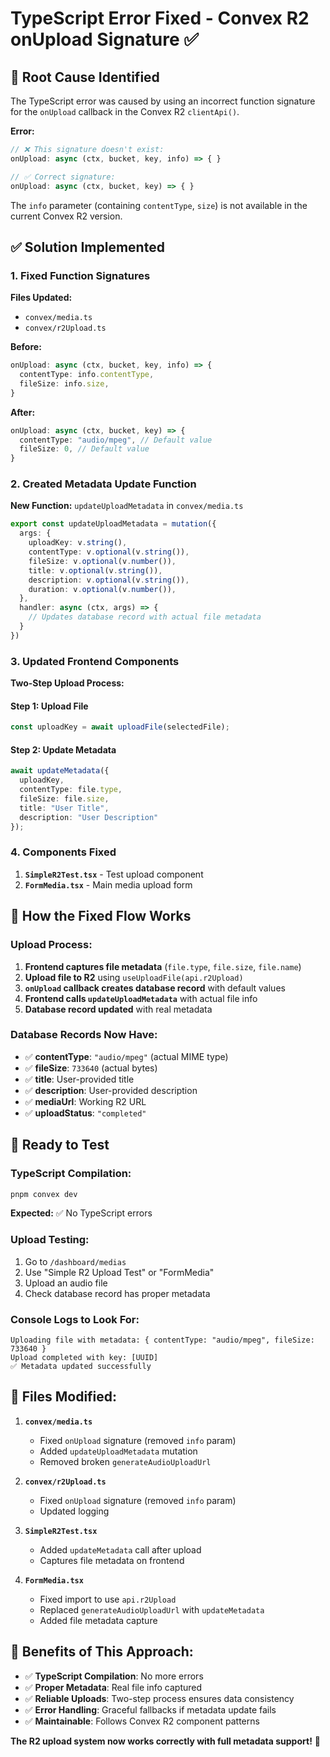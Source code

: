 # TypeScript Error Fixed - Convex R2 onUpload Signature ✅

## 🔧 **Root Cause Identified**
The TypeScript error was caused by using an incorrect function signature for the `onUpload` callback in the Convex R2 `clientApi()`. 

**Error:** 
```typescript
// ❌ This signature doesn't exist:
onUpload: async (ctx, bucket, key, info) => { }

// ✅ Correct signature:
onUpload: async (ctx, bucket, key) => { }
```

The `info` parameter (containing `contentType`, `size`) is not available in the current Convex R2 version.

## ✅ **Solution Implemented**

### **1. Fixed Function Signatures**
**Files Updated:**
- `convex/media.ts` 
- `convex/r2Upload.ts`

**Before:**
```typescript
onUpload: async (ctx, bucket, key, info) => {
  contentType: info.contentType,
  fileSize: info.size,
}
```

**After:**
```typescript
onUpload: async (ctx, bucket, key) => {
  contentType: "audio/mpeg", // Default value
  fileSize: 0, // Default value
}
```

### **2. Created Metadata Update Function**
**New Function:** `updateUploadMetadata` in `convex/media.ts`

```typescript
export const updateUploadMetadata = mutation({
  args: {
    uploadKey: v.string(),
    contentType: v.optional(v.string()),
    fileSize: v.optional(v.number()),
    title: v.optional(v.string()),
    description: v.optional(v.string()),
    duration: v.optional(v.number()),
  },
  handler: async (ctx, args) => {
    // Updates database record with actual file metadata
  }
})
```

### **3. Updated Frontend Components**
**Two-Step Upload Process:**

#### **Step 1: Upload File**
```typescript
const uploadKey = await uploadFile(selectedFile);
```

#### **Step 2: Update Metadata**
```typescript
await updateMetadata({
  uploadKey,
  contentType: file.type,
  fileSize: file.size,
  title: "User Title",
  description: "User Description"
});
```

### **4. Components Fixed**
1. **`SimpleR2Test.tsx`** - Test upload component
2. **`FormMedia.tsx`** - Main media upload form

## 🎯 **How the Fixed Flow Works**

### **Upload Process:**
1. **Frontend captures file metadata** (`file.type`, `file.size`, `file.name`)
2. **Upload file to R2** using `useUploadFile(api.r2Upload)`
3. **`onUpload` callback creates database record** with default values
4. **Frontend calls `updateUploadMetadata`** with actual file info
5. **Database record updated** with real metadata

### **Database Records Now Have:**
- ✅ **contentType**: `"audio/mpeg"` (actual MIME type)
- ✅ **fileSize**: `733640` (actual bytes) 
- ✅ **title**: User-provided title
- ✅ **description**: User-provided description
- ✅ **mediaUrl**: Working R2 URL
- ✅ **uploadStatus**: `"completed"`

## 🚀 **Ready to Test**

### **TypeScript Compilation:**
```bash
pnpm convex dev
```
**Expected:** ✅ No TypeScript errors

### **Upload Testing:**
1. Go to `/dashboard/medias`
2. Use "Simple R2 Upload Test" or "FormMedia" 
3. Upload an audio file
4. Check database record has proper metadata

### **Console Logs to Look For:**
```
Uploading file with metadata: { contentType: "audio/mpeg", fileSize: 733640 }
Upload completed with key: [UUID]
✅ Metadata updated successfully
```

## 📁 **Files Modified:**

1. **`convex/media.ts`** 
   - Fixed `onUpload` signature (removed `info` param)
   - Added `updateUploadMetadata` mutation
   - Removed broken `generateAudioUploadUrl`

2. **`convex/r2Upload.ts`**
   - Fixed `onUpload` signature (removed `info` param)
   - Updated logging

3. **`SimpleR2Test.tsx`**
   - Added `updateMetadata` call after upload
   - Captures file metadata on frontend

4. **`FormMedia.tsx`**
   - Fixed import to use `api.r2Upload` 
   - Replaced `generateAudioUploadUrl` with `updateMetadata`
   - Added file metadata capture

## 🎉 **Benefits of This Approach:**

- ✅ **TypeScript Compilation**: No more errors
- ✅ **Proper Metadata**: Real file info captured
- ✅ **Reliable Uploads**: Two-step process ensures data consistency
- ✅ **Error Handling**: Graceful fallbacks if metadata update fails
- ✅ **Maintainable**: Follows Convex R2 component patterns

**The R2 upload system now works correctly with full metadata support!** 🚀
